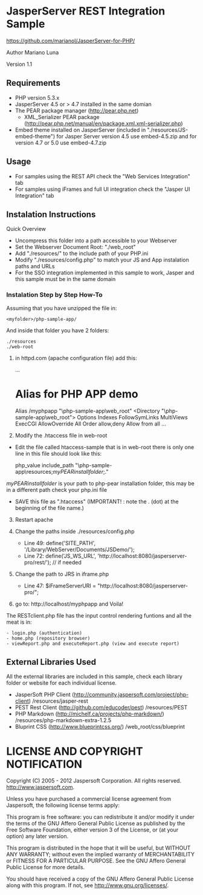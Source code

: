 JasperServer REST Integration Sample
========================================

https://github.com/marianol/JasperServer-for-PHP/

Author Mariano Luna

Version 1.1

Requirements
------------

* PHP version 5.3.x
* JasperServer 4.5 or > 4.7 installed in the same domian
* The PEAR package manager (http://pear.php.net)
  * XML_Serializer PEAR package (http://pear.php.net/manual/en/package.xml.xml-serializer.php) 
* Embed theme installed on JasperServer (included in "./resources/JS-embed-theme") for Jasper Server version 4.5 use embed-4.5.zip and for version 4.7 or 5.0 use embed-4.7.zip 

Usage
-----

* For samples using the REST API check the "Web Services Integration" tab
* For samples using iFrames and full UI integration check the "Jasper UI Integration" tab

Instalation Instructions
------------------------

Quick Overview

* Uncompress this folder into a path accessible to your Webserver
* Set the Webserver Document Root: "./web_root"
* Add "./resources/" to the include path of your PHP.ini
* Modify "./resources/config.php" to match your JS and App instalation paths and URLs
* For the SSO integration implemented in this sample to work, Jasper and this sample must be in the same domain 

### Instalation Step by Step How-To

Assuming that you have unzipped the file in:

	<myfolder>/php-sample-app/

And inside that folder you have 2 folders:

	./resources
	./web-root

1) in httpd.com (apache configuration file) add this:

	...
	# Alias for PHP APP demo
	Alias /myphpapp "<myfolder>\php-sample-app\web_root\"
	<Directory "<myfolder>\php-sample-app\web_root\">
	    Options Indexes  FollowSymLinks MultiViews ExecCGI
	    AllowOverride All
	    Order allow,deny
	    Allow from all
	</Directory>
	...

2) Modify the .htaccess file in web-root

- Edit the file called htaccess-sample that is in web-root there is only one line in this file should look like this:

	php_value include_path "<myfolder>\php-sample-app\resources;_myPEARinstallfolder_;."

_myPEARinstallfolder_ is your path to php-pear installation folder, this may be in a different path check your php.ini file

- SAVE this file as ".htaccess"  (IMPORTANT! : note the . (dot) at the beginning of the file name.)

3) Restart apache


4) Change the paths inside ./resources/config.php

	- Line 49: define('SITE_PATH', '/Library/WebServer/Documents/JSDemo/');
	- Line 72: define('JS_WS_URL', 'http://localhost:8080/jasperserver-pro/rest/');  // if needed

5) Change the path to JRS in  iframe.php

	- Line 47: $iFrameServerURI = "http://localhost:8080/jasperserver-pro/";

6) go to: http://localhost/myphpapp and Voila!


The RESTclient.php file has the input control rendering funtions and all the meat is in:

	- login.php (authentication)
	- home.php (repository browser)
	- viewReport.php and executeReport.php (view and execute report)

External Libraries Used
-----------------------

All the external libraries are included in this sample, check each library folder or website for each individual license.

* JasperSoft PHP Client (http://community.jaspersoft.com/project/php-client) /resources/jasper-rest
* PEST Rest Client (http://github.com/educoder/pest) /resources/PEST
* PHP Markdown (http://michelf.ca/projects/php-markdown/) /resources/php-markdown-extra-1.2.5
* Bluprint CSS (http://www.blueprintcss.org/) /web_root/css/blueprint

LICENSE AND COPYRIGHT NOTIFICATION
==================================

 Copyright (C) 2005 - 2012 Jaspersoft Corporation. All rights reserved.
 http://www.jaspersoft.com.

 Unless you have purchased a commercial license agreement from Jaspersoft,
 the following license terms apply:

 This program is free software: you can redistribute it and/or modify
 it under the terms of the GNU Affero General Public License as
 published by the Free Software Foundation, either version 3 of the
 License, or (at your option) any later version.

 This program is distributed in the hope that it will be useful,
 but WITHOUT ANY WARRANTY; without even the implied warranty of
 MERCHANTABILITY or FITNESS FOR A PARTICULAR PURPOSE. See the
 GNU Affero  General Public License for more details.

 You should have received a copy of the GNU Affero General Public  License
 along with this program. If not, see <http://www.gnu.org/licenses/>.
